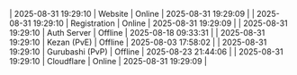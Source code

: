 | 2025-08-31 19:29:10 | Website | Online | 2025-08-31 19:29:09 |
| 2025-08-31 19:29:10 | Registration | Online | 2025-08-31 19:29:09 |
| 2025-08-31 19:29:10 | Auth Server | Offline | 2025-08-18 09:33:31 |
| 2025-08-31 19:29:10 | Kezan (PvE) | Offline | 2025-08-03 17:58:02 |
| 2025-08-31 19:29:10 | Gurubashi (PvP) | Offline | 2025-08-23 21:44:06 |
| 2025-08-31 19:29:10 | Cloudflare | Online | 2025-08-31 19:29:09 |
